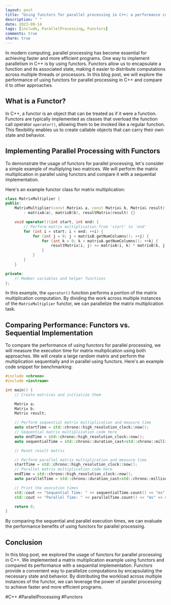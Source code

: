 ```yaml
---
layout: post
title: "Using functors for parallel processing in C++: a performance comparison"
description: " "
date: 2023-09-14
tags: [include, ParallelProcessing, Functors]
comments: true
share: true
---
```


In modern computing, parallel processing has become essential for achieving faster and more efficient programs. One way to implement parallelism in C++ is by using functors. Functors allow us to encapsulate a function and its associated state, making it easier to distribute computations across multiple threads or processors. In this blog post, we will explore the performance of using functors for parallel processing in C++ and compare it to other approaches.

## What is a Functor?

In C++, a functor is an object that can be treated as if it were a function. Functors are typically implemented as classes that overload the function call operator `operator()`, allowing them to be invoked like a regular function. This flexibility enables us to create callable objects that can carry their own state and behavior.

## Implementing Parallel Processing with Functors

To demonstrate the usage of functors for parallel processing, let's consider a simple example of multiplying two matrices. We will perform the matrix multiplication in parallel using functors and compare it with a sequential implementation.

Here's an example functor class for matrix multiplication:

```cpp
class MatrixMultiplier {
public:
    MatrixMultiplier(const Matrix& a, const Matrix& b, Matrix& result)
        : matrixA(a), matrixB(b), resultMatrix(result) {}

    void operator()(int start, int end) {
        // Perform matrix multiplication from 'start' to 'end'
        for (int i = start; i < end; ++i) {
            for (int j = 0; j < matrixB.getNumColumns(); ++j) {
                for (int k = 0; k < matrixA.getNumColumns(); ++k) {
                    resultMatrix(i, j) += matrixA(i, k) * matrixB(k, j);
                }
            }
        }
    }

private:
    // Member variables and helper functions
};
```

In this example, the `operator()` function performs a portion of the matrix multiplication computation. By dividing the work across multiple instances of the `MatrixMultiplier` functor, we can parallelize the matrix multiplication task.

## Comparing Performance: Functors vs. Sequential Implementation

To compare the performance of using functors for parallel processing, we will measure the execution time for matrix multiplication using both approaches. We will create a large random matrix and perform the multiplication sequentially and in parallel using functors. Here's an example code snippet for benchmarking:

```cpp
#include <chrono>
#include <iostream>

int main() {
    // Create matrices and initialize them

    Matrix a;
    Matrix b;
    Matrix result;

    // Perform sequential matrix multiplication and measure time
    auto startTime = std::chrono::high_resolution_clock::now();
    // Sequential matrix multiplication code here
    auto endTime = std::chrono::high_resolution_clock::now();
    auto sequentialTime = std::chrono::duration_cast<std::chrono::milliseconds>(endTime - startTime);

    // Reset result matrix

    // Perform parallel matrix multiplication and measure time
    startTime = std::chrono::high_resolution_clock::now();
    // Parallel matrix multiplication code here
    endTime = std::chrono::high_resolution_clock::now();
    auto parallelTime = std::chrono::duration_cast<std::chrono::milliseconds>(endTime - startTime);

    // Print the execution times
    std::cout << "Sequential Time: " << sequentialTime.count() << "ms" << std::endl;
    std::cout << "Parallel Time: " << parallelTime.count() << "ms" << std::endl;

    return 0;
}
```

By comparing the sequential and parallel execution times, we can evaluate the performance benefits of using functors for parallel processing.

## Conclusion

In this blog post, we explored the usage of functors for parallel processing in C++. We implemented a matrix multiplication example using functors and compared its performance with a sequential implementation. Functors provide a convenient way to parallelize computations by encapsulating the necessary state and behavior. By distributing the workload across multiple instances of the functor, we can leverage the power of parallel processing to achieve faster and more efficient programs.

#C++ #ParallelProcessing #Functors